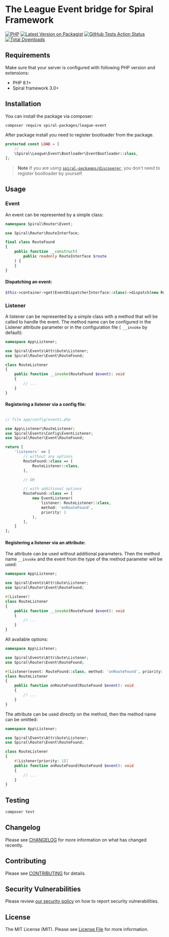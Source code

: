 # The League Event bridge for Spiral Framework

[![PHP](https://img.shields.io/packagist/php-v/spiral-packages/league-event.svg?style=flat-square)](https://packagist.org/packages/spiral-packages/league-event)
[![Latest Version on Packagist](https://img.shields.io/packagist/v/spiral-packages/league-event.svg?style=flat-square)](https://packagist.org/packages/spiral-packages/league-event)
[![GitHub Tests Action Status](https://img.shields.io/github/workflow/status/spiral-packages/league-event/run-tests?label=tests&style=flat-square)](https://github.com/spiral-packages/league-event/actions?query=workflow%3Arun-tests+branch%3Amaster)
[![Total Downloads](https://img.shields.io/packagist/dt/spiral-packages/league-event.svg?style=flat-square)](https://packagist.org/packages/spiral-packages/league-event)

## Requirements

Make sure that your server is configured with following PHP version and extensions:

- PHP 8.1+
- Spiral framework 3.0+

## Installation

You can install the package via composer:

```bash
composer require spiral-packages/league-event
```

After package install you need to register bootloader from the package.

```php
protected const LOAD = [
    // ...
    \Spiral\League\Event\Bootloader\EventBootloader::class,
];
```

> **Note**
> If you are using [`spiral-packages/discoverer`](https://github.com/spiral-packages/discoverer),
> you don't need to register bootloader by yourself.

## Usage

### Event

An event can be represented by a simple class:

```php
namespace Spiral\Router\Event;

use Spiral\Router\RouteInterface;

final class RouteFound
{
    public function __construct(
        public readonly RouteInterface $route
    ) {
    }
}
```

#### Dispatching an event:

```php
$this->container->get(EventDispatcherInterface::class)->dispatch(new RouteNotFound($request));
```

### Listener

A listener can be represented by a simple class with a method that will be called to handle the event.
The method name can be configured in the Listener attribute parameter or in the configuration file (` __invoke` by default):

```php
namespace App\Listener;

use Spiral\Events\Attribute\Listener;
use Spiral\Router\Event\RouteFound;

class RouteListener
{
    public function __invoke(RouteFound $event): void
    {
        // ...
    }
}
```

#### Registering a listener via a config file:

```php

// file app/config/events.php

use App\Listener\RouteListener;
use Spiral\Events\Config\EventListener;
use Spiral\Router\Event\RouteFound;

return [
    'listeners' => [
        // without any options
        RouteFound::class => [
            RouteListener::class,
        ],

        // OR

        // with additional options
        RouteFound::class => [
            new EventListener(
                listener: RouteListener::class,
                method: 'onRouteFound',
                priority: 1
            ),
        ],
    ]
];
```

#### Registering a listener via an attribute:

The attribute can be used without additional parameters. Then the method name `__invoke` and the event from the type
of the method parameter will be used:

```php
namespace App\Listener;

use Spiral\Events\Attribute\Listener;
use Spiral\Router\Event\RouteFound;

#[Listener]
class RouteListener
{
    public function __invoke(RouteFound $event): void
    {
        // ...
    }
}
```

All available options:

```php
namespace App\Listener;

use Spiral\Events\Attribute\Listener;
use Spiral\Router\Event\RouteFound;

#[Listener(event: RouteFound::class, method: 'onRouteFound', priority: 1)]
class RouteListener
{
    public function onRouteFound(RouteFound $event): void
    {
        // ...
    }
}
```

The attribute can be used directly on the method, then the method name can be omitted:

```php
namespace App\Listener;

use Spiral\Events\Attribute\Listener;
use Spiral\Router\Event\RouteFound;

class RouteListener
{
    #[Listener(priority: 1)]
    public function onRouteFound(RouteFound $event): void
    {
        // ...
    }
}
```

## Testing

```bash
composer test
```

## Changelog

Please see [CHANGELOG](CHANGELOG.md) for more information on what has changed recently.

## Contributing

Please see [CONTRIBUTING](.github/CONTRIBUTING.md) for details.

## Security Vulnerabilities

Please review [our security policy](../../security/policy) on how to report security vulnerabilities.

## License

The MIT License (MIT). Please see [License File](LICENSE) for more information.
